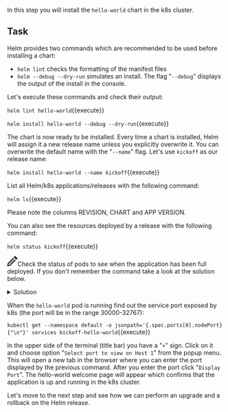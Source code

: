 In this step you will install the `hello-world` chart in the k8s cluster.

## Task

Helm provides two commands which are recommended to be used before installing a chart:
* `helm lint` checks the formatting of the manifest files
* `helm --debug --dry-run` simulates an install. The flag "`--debug`" displays the output of the install in the console.

Let's execute these commands and check their output:

`helm lint hello-world`{{execute}}

`helm install hello-world --debug --dry-run`{{execute}}

The chart is now ready to be installed. Every time a chart is installed, Helm will assign it a new release name unless you explicitly overwrite it. You can overwrite the default name with the "`--name`" flag. Let's use `kickoff` as our release name:

`helm install hello-world --name kickoff`{{execute}}

List all Helm/k8s applications/releases with the following command:

`helm ls`{{execute}}

Please note the columns REVISION, CHART and APP VERSION.

You can also see the resources deployed by a release with the following command:

`helm status kickoff`{{execute}}

<img src="data:image/svg+xml;base64,PHN2ZyB4bWxucz0iaHR0cDovL3d3dy53My5vcmcvMjAwMC9zdmciIHdpZHRoPSIyNCIgaGVpZ2h0PSIyNCIgdmlld0JveD0iMCAwIDI0IDI0Ij48cGF0aCBkPSJNMTguMzYzIDguNDY0bDEuNDMzIDEuNDMxLTEyLjY3IDEyLjY2OS03LjEyNSAxLjQzNiAxLjQzOS03LjEyNyAxMi42NjUtMTIuNjY4IDEuNDMxIDEuNDMxLTEyLjI1NSAxMi4yMjQtLjcyNiAzLjU4NCAzLjU4NC0uNzIzIDEyLjIyNC0xMi4yNTd6bS0uMDU2LTguNDY0bC0yLjgxNSAyLjgxNyA1LjY5MSA1LjY5MiAyLjgxNy0yLjgyMS01LjY5My01LjY4OHptLTEyLjMxOCAxOC43MThsMTEuMzEzLTExLjMxNi0uNzA1LS43MDctMTEuMzEzIDExLjMxNC43MDUuNzA5eiIvPjwvc3ZnPg==">Check the status of pods to see when the application has been full deployed. If you don't remember the command take a look at the solution below.

<details><summary>Solution</summary>
<p>
`kubectl get pods -w`{{execute}}
<br/>
</p>
</details>

When the `hello-world` pod is running find out the service port exposed by k8s (the port will be in the range 30000-32767):

`kubectl get --namespace default -o jsonpath='{.spec.ports[0].nodePort}{"\n"}' services kickoff-hello-world`{{execute}}

In the upper side of the terminal (title bar) you have a "`+`" sign. Click on it and choose option "`Select port to view on Host 1`" from the popup menu. This will open a new tab in the browser where you can enter the port displayed by the previous command. After you enter the port click "`Display Port`". The hello-world welcome page will appear which confirms that the application is up and running in the k8s cluster. 

Let's move to the next step and see how we can perform an upgrade and a rollback on the Helm release.
